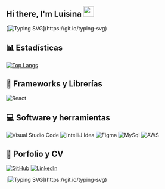 ## Hi there, I'm Luisina <img src="https://media.giphy.com/media/hvRJCLFzcasrR4ia7z/giphy.gif" width="28">

[![Typing SVG](https://readme-typing-svg.demolab.com?font=Roboto+Mono&pause=1000&color=EE6DFF&center=verdadero&vCenter=verdadero&width=500&lines=En+la+ruta+de+ser+una+desarrolladora+web.)](https://git.io/typing-svg) 
## 📊 Estadísticas
<!-- https://github.com/anuraghazra/github-readme-stats -->
<!-- [![Anurag's GitHub stats](https://github-readme-stats.vercel.app/api?username=Lulimartinu&theme=tokyonight)](https://github.com/anuraghazra/github-readme-stats) -->
[![Top Langs](https://github-readme-stats.vercel.app/api/top-langs/?username=Lulimartinu&layout=compact&theme=tokyonight)](https://github.com/anuraghazra/github-readme-stats)
<!-- 
## 👩‍💻 Lenguajes de Programación
<p>
<img alt="HTML5" src="https://img.shields.io/badge/html5-%23E34F26.svg?style=for-the-badge&logo=html5&logoColor=white"></a>
<img alt="CSS3" src="https://img.shields.io/badge/css3-%231572B6.svg?style=for-the-badge&logo=css3&logoColor=white"></a>
<img alt="JavaScript" src="https://img.shields.io/badge/javascript-%23323330.svg?style=for-the-badge&logo=javascript&logoColor=%23F7DF1E"></a>
<img src="https://raw.githubusercontent.com/bablubambal/All_logo_and_pictures/1ac69ce5fbc389725f16f989fa53c62d6e1b4883/programming%20languages/java.svg" alt="java" height="50" width="50" /> 
-->
## 🧰 Frameworks y Librerías
<p> 
<img alt="React" src="https://img.shields.io/badge/react-%2320232a.svg?style=for-the-badge&logo=react&logoColor=%2361DAFB"></a> 
</p>

## 💻 Software y herramientas
<p> 
<img alt="Visual Studio Code" src="https://img.shields.io/badge/Visual%20Studio%20Code-0078d7.svg?style=for-the-badge&logo=visual-studio-code&logoColor=white"></a>   
<img alt="IntelliJ Idea" src="https://img.shields.io/badge/Intellij%20Idea-000?logo=intellij-idea&style=for-the-badge"<a/>
<img alt="Figma" src="https://img.shields.io/badge/figma-%23F24E1E?style=for-the-badge&logo=figma&logoColor=white" <a/> 
<img alt="MySql" src="https://shields.io/badge/MySQL-lightgrey?logo=mysql&style=plastic&logoColor=white&labelColor=blue" <a/>
<img alt="AWS" src="https://img.shields.io/badge/-AWS-000?&logo=Amazon-AWS&logoColor=FF9900" <a/>
</p>

## 💼 Porfolio y CV
<p> 
<a href="https://github.com/Lulimartinu"><img alt="GitHub" src="https://img.shields.io/badge/github-%23121011.svg?style=for-the-badge&logo=github&logoColor=white"></a>
<a href="https://www.linkedin.com/in/luisina-martinucci-14a3841a2/"><img alt="LinkedIn" src="https://img.shields.io/badge/linkedin-%230077B5.svg?style=for-the-badge&logo=linkedin&logoColor=white"></a>
</p>

[![Typing SVG](https://readme-typing-svg.demolab.com?font=Fira+Code&size=13&duration=1&pause=1000&color=BD16F7&repeat=false&random=false&width=435&lines=En+constante+b%C3%BAsqueda+de+oportunidades+para+aprender+.)](https://git.io/typing-svg)
